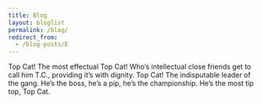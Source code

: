 ```yaml
---
title: Blog
layout: bloglist
permalink: /blog/
redirect_from:
  - /blog-posts/E
---
```

Top Cat! The most effectual Top Cat! Who’s intellectual close friends get to call him T.C., providing it’s with dignity. Top Cat! The indisputable leader of the gang. He’s the boss, he’s a pip, he’s the championship. He’s the most tip top, Top Cat.
